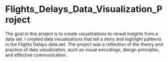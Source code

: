 # Flights_Delays_Data_Visualization_Project
The goal in this project is to create visualizations to reveal insights from a data set. I created data visualizations that tell a story and highlight patterns in the Flights Delays data set. The  project was a reflection of the theory and practice of data visualization, such as visual encodings, design principles, and effective communication.
